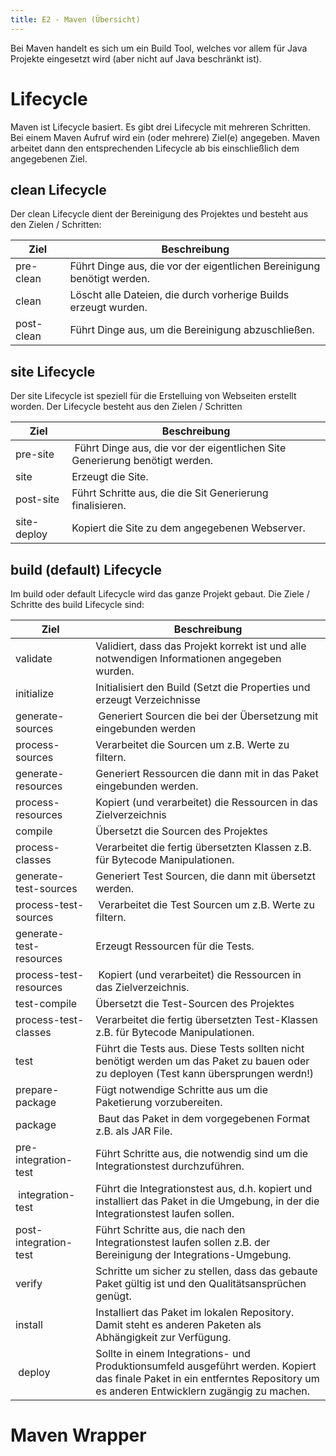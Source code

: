 ```yaml
---
title: E2 - Maven (Übersicht)
---
```


Bei Maven handelt es sich um ein Build Tool, welches vor allem für Java Projekte eingesetzt wird (aber nicht auf Java beschränkt ist).

# Lifecycle

Maven ist Lifecycle basiert. Es gibt drei Lifecycle mit mehreren Schritten. Bei einem Maven Aufruf wird ein (oder mehrere) Ziel(e) angegeben. Maven arbeitet dann den entsprechenden Lifecycle ab bis einschließlich dem angegebenen Ziel.

## clean Lifecycle

Der clean Lifecycle dient der Bereinigung des Projektes und besteht aus den Zielen / Schritten:

| Ziel | Beschreibung |
| - | - |
| pre-clean | Führt Dinge aus, die vor der eigentlichen Bereinigung benötigt werden. |
| clean | Löscht alle Dateien, die durch vorherige Builds erzeugt wurden. |
| post-clean | Führt Dinge aus, um die Bereinigung abzuschließen. |

## site Lifecycle

Der site Lifecycle ist speziell für die Erstelluing von Webseiten erstellt worden. Der Lifecycle besteht aus den Zielen / Schritten


| Ziel | Beschreibung |
| - | - |
| pre-site | Führt Dinge aus, die vor der eigentlichen Site Generierung benötigt werden. |
| site | Erzeugt die Site. |
| post-site | Führt Schritte aus, die die Sit Generierung finalisieren. |
| site-deploy | Kopiert die Site zu dem angegebenen Webserver. |

## build (default) Lifecycle

Im build oder default Lifecycle wird das ganze Projekt gebaut. Die Ziele / Schritte des build Lifecycle sind:

| Ziel | Beschreibung |
| - | - |
| validate | Validiert, dass das Projekt korrekt ist und alle notwendigen Informationen angegeben wurden. |
| initialize | Initialisiert den Build (Setzt die Properties und erzeugt Verzeichnisse |
| generate-sources | Generiert Sourcen die bei der Übersetzung mit eingebunden werden |
| process-sources | Verarbeitet die Sourcen um z.B. Werte zu filtern. |
| generate-resources | Generiert Ressourcen die dann mit in das Paket eingebunden werden. |
| process-resources | Kopiert (und verarbeitet) die Ressourcen in das Zielverzeichnis |
| compile | Übersetzt die Sourcen des Projektes |
| process-classes | Verarbeitet die fertig übersetzten Klassen z.B. für Bytecode Manipulationen. |
| generate-test-sources | Generiert Test Sourcen, die dann mit übersetzt werden. |
| process-test-sources | Verarbeitet die Test Sourcen um z.B. Werte zu filtern. |
| generate-test-resources | Erzeugt Ressourcen für die Tests. |
| process-test-resources | Kopiert (und verarbeitet) die Ressourcen in das Zielverzeichnis. |
| test-compile | Übersetzt die Test-Sourcen des Projektes |
| process-test-classes | Verarbeitet die fertig übersetzten Test-Klassen z.B. für Bytecode Manipulationen. |
| test | Führt die Tests aus. Diese Tests sollten nicht benötigt werden um das Paket zu bauen oder zu deployen (Test kann übersprungen werdn!) |
| prepare-package | Fügt notwendige Schritte aus um die Paketierung vorzubereiten. |
| package | Baut das Paket in dem vorgegebenen Format z.B. als JAR File.|
| pre-integration-test | Führt Schritte aus, die notwendig sind um die Integrationstest durchzuführen. |
| integration-test | Führt die Integrationstest aus, d.h. kopiert und installiert das Paket in die Umgebung, in der die Integrationstest laufen sollen. |
| post-integration-test | Führt Schritte aus, die nach den Integrationstest laufen sollen z.B. der Bereinigung der Integrations-Umgebung. |
| verify | Schritte um sicher zu stellen, dass das gebaute Paket gültig ist und den Qualitätsansprüchen genügt. |
| install | Installiert das Paket im lokalen Repository. Damit steht es anderen Paketen als Abhängigkeit zur Verfügung. |
| deploy | Sollte in einem Integrations- und Produktionsumfeld ausgeführt werden. Kopiert das finale Paket in ein entferntes Repository um es anderen Entwicklern zugängig zu machen. |

# Maven Wrapper

